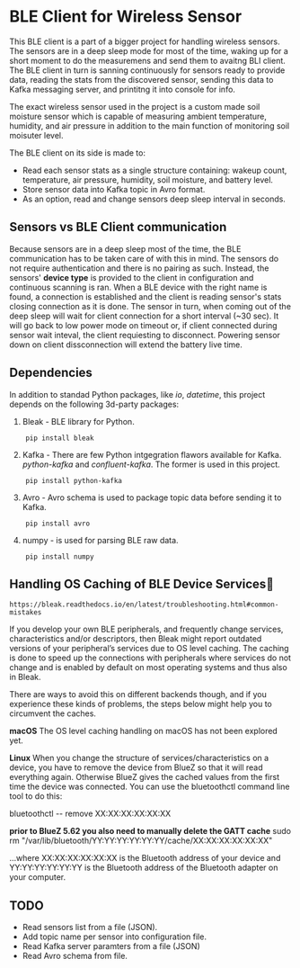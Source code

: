 # BLE Client for Wireless Sensor

This BLE client is a part of a bigger project for handling wireless sensors. The sensors are in a deep sleep mode for most of the time, waking up for a short moment to do the measuremens and send them to avaitng BLI client. The BLE client in turn is sanning continuously for sensors ready to provide data, reading the stats from the discovered sensor, sending this data to Kafka messaging server, and printitng it into console for info.

The exact wireless sensor used in the project is a custom made soil moisture sensor which is capable of measuring ambient temperature, humidity, and air pressure in addition to the main function of monitoring soil moisuter level.

The BLE client on its side is made to:
- Read each sensor stats as a single structure containing: wakeup count, temperature, air pressure, humidity, soil moisture, and battery level.
- Store sensor data into Kafka topic in Avro format.
- As an option, read and change sensors deep sleep interval in seconds.

## Sensors vs BLE Client communication

Because sensors are in a deep sleep most of the time, the BLE communication has to be taken care of with this in mind. The sensors do not require authentication and there is no pairing as such. Instead, the sensors' **device type** is provided to the client in configuration and continuous scanning is ran. When a BLE device with the right name is found, a connection is established and the client is reading sensor's stats closing connection as it is done. The sensor in turn, when coming out of the deep sleep will wait for client connection for a short interval (~30 sec). It will go back to low power mode on timeout or, if client connected during sensor wait inteval, the client requiesting to disconnect. Powering sensor down on client dissconnection will extend the battery live time.

## Dependencies

In addition to standad Python packages, like *io*, *datetime*, this project depends on the following 3d-party packages:

1. Bleak - BLE library for Python.
```
    pip install bleak
```
2. Kafka - There are few Python intgegration flawors available for Kafka. *python-kafka* and *confluent-kafka*. The former is used in this project.
```
    pip install python-kafka
```
3. Avro - Avro schema is used to package topic data before sending it to Kafka.
```
    pip install avro
```
4. numpy - is used for parsing BLE raw data.
```
    pip install numpy
```

## Handling OS Caching of BLE Device Services

    https://bleak.readthedocs.io/en/latest/troubleshooting.html#common-mistakes

If you develop your own BLE peripherals, and frequently change services, characteristics and/or descriptors, then Bleak might report outdated versions of your peripheral’s services due to OS level caching. The caching is done to speed up the connections with peripherals where services do not change and is enabled by default on most operating systems and thus also in Bleak.

There are ways to avoid this on different backends though, and if you experience these kinds of problems, the steps below might help you to circumvent the caches.

**macOS**
The OS level caching handling on macOS has not been explored yet.

**Linux**
When you change the structure of services/characteristics on a device, you have to remove the device from BlueZ so that it will read everything again. Otherwise BlueZ gives the cached values from the first time the device was connected. You can use the bluetoothctl command line tool to do this:

bluetoothctl -- remove XX:XX:XX:XX:XX:XX

**prior to BlueZ 5.62 you also need to manually delete the GATT cache**
    sudo rm "/var/lib/bluetooth/YY:YY:YY:YY:YY:YY/cache/XX:XX:XX:XX:XX:XX"

…where XX:XX:XX:XX:XX:XX is the Bluetooth address of your device and YY:YY:YY:YY:YY:YY is the Bluetooth address of the Bluetooth adapter on your computer.


## TODO

- Read sensors list from a file (JSON).
- Add topic name per sensor into configuration file.
- Read Kafka server paramters from a file (JSON)
- Read Avro schema from file.
